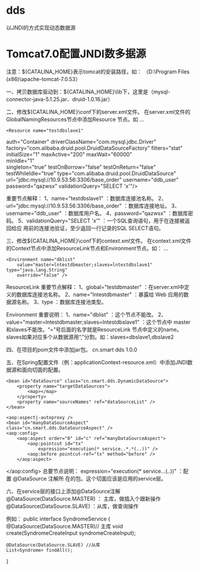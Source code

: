 # dds
 以JNDI的方式实现动态数据源
 
# Tomcat7.0配置JNDI数多据源
注意：${CATALINA_HOME}表示tomcat的安装路径，如：
（D:\Program Files (x86)\apache-tomcat-7.0.53）

一、拷贝数据库驱动到：${CATALINA_HOME}\lib下，这里是（mysql-connector-java-5.1.25.jar、druid-1.0.16.jar）

二、修改${CATALINA_HOME}\conf下的server.xml文件。
在server.xml文件的GlobalNamingResources节点中添加Resource 节点。如
<GlobalNamingResources>
    ...

<Resource name="testdbmaster" 
auth="Container" 
driverClassName="com.mysql.jdbc.Driver" 	factory="com.alibaba.druid.pool.DruidDataSourceFactory" 	filters="stat" 
initialSize="1" 
maxActive="200" 
maxWait="60000" 	
minIdle="1" 
singleton="true" 
testOnBorrow="false" 
testOnReturn="false" 	
testWhileIdle="true" 	type="com.alibaba.druid.pool.DruidDataSource" 	url="jdbc:mysql://10.9.53.187:3306/base_order" 	username="ddb_user"
password="qazwsx" 	 
validationQuery="SELECT 'x'"/>

	<Resource name="testdbslave1"  
auth="Container" 
driverClassName="com.mysql.jdbc.Driver" 		factory="com.alibaba.druid.pool.DruidDataSourceFactory" 		filters="stat" 
initialSize="1" 
maxActive="200" 
maxWait="60000" 	
minIdle="1" 				
singleton="true" 
testOnBorrow="false" 
testOnReturn="false" 		
testWhileIdle="true" 				type="com.alibaba.druid.pool.DruidDataSource" 	url="jdbc:mysql://10.9.53.56:3306/base_order" 	username="ddb_user" 
password="qazwsx" 
validationQuery="SELECT 'x'"/>
</GlobalNamingResources>

重要节点解释：
1、name="testdbslave1" ：数据库连接池名称。
2、url="jdbc:mysql://10.9.53.56:3306/base_order" ：数据库连接地址。
3、username="ddb_user" ：数据库用户名。
4、password="qazwsx" ：数据库密码。
5、validationQuery="SELECT 'x'" ：一个SQL查询语句，用于在连接被返回给应	用前的连接池验证，至少返回一行记录的SQL SELECT语句。

三、修改${CATALINA_HOME}\conf下的context.xml文件。
在context.xml文件的Context节点中添加ResourceLink节点和Environment节点。如：
<Context>
...
	<ResourceLink global="testdbmaster" name="lntestdbmaster"
		type="com.alibaba.druid.pool.DruidDataSource" />
	<ResourceLink global="testdbslave1" name="lntestdbslave1"
		type="com.alibaba.druid.pool.DruidDataSource" />

	<Environment name="dblist"
		value="master=lntestdbmaster;slaves=lntestdbslave1" 					type="java.lang.String"
		override="false" />
</Context>

ResourceLink 重要节点解释：
1、global="testdbmaster"  ：在server.xml中定义的数据库连接池名称。
2、name="lntestdbmaster" ：暴露给 Web 应用的数据源名称。
3、type ：数据库连接池类型。

Environment 重要说明：
1、name="dblist" ：这个节点不能改。
2、value="master=lntestdbmaster;slaves=lntestdbslave1" ：这个节点中	master和slaves不能改。“=”号后面的名字就是ResourceLink 节点中定义的name。 	slaves如果对应多个从数据源用“,”分割。如：slaves=dbslave1,dbslave2

四、在项目的pom文件中添加jar包。
<dependency>
		<groupId>cn.smart</groupId>
		<artifactId>dds</artifactId>
		<version>1.0.0</version>
</dependency>

五、在Spring配置文件（例：applicationContext-resource.xml）中添加JNDI数据源和面向切面的配置。
<!-- 引用JNDI配置 -->
<bean id="dataSourceList" 		class="org.springframework.jndi.JndiObjectFactoryBean">
		<property name="jndiName" value="java:/comp/env/dblist" />
</bean>

<!-- 引用JNDI数据源 -->
	<bean id="dataSource" class="cn.smart.dds.DynamicDataSource">
		<property name="targetDataSources">
			<map></map>
		</property>
    	<property name="sourceNames" ref="dataSourceList" />    
    </bean>

<!-- 面向切面的配置 -->
	<aop:aspectj-autoproxy />
	<bean id="manyDataSourceAspect" 	class="cn.smart.dds.DataSourceAspect" />
	<aop:config>
		<aop:aspect order="0" id="c" ref="manyDataSourceAspect">
			<aop:pointcut id="tx"
				expression="execution(* service..*.*(..))" />
			<aop:before pointcut-ref="tx" method="before" />
		</aop:aspect>
</aop:config>
总要节点说明： 
expression="execution(* service..*.*(..))" ：配置 @DataSource 注解所	在的包。这个切面应该是应用的service层。

六、在service层的接口上添加@DataSource注解
@DataSource(DataSource.MASTER) ： 主库，做插入个跟新操作
@DataSource(DataSource.SLAVE) ：从库，做查询操作

例如：
public interface SyndromeService {
	@DataSource(DataSource.MASTER)// 主库
void create(SyndromeCreateInput syndromeCreateInput);

    @DataSource(DataSource.SLAVE) //从库
    List<Syndrome> findAll();    
}


